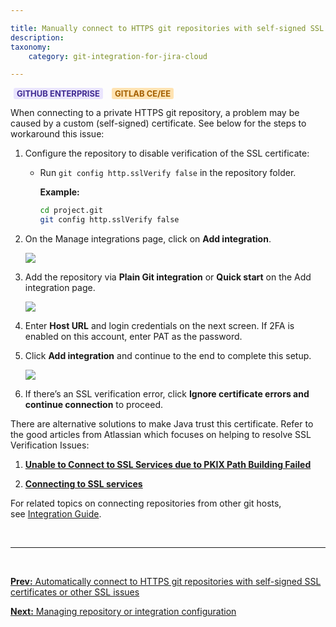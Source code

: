 ```yaml
---

title: Manually connect to HTTPS git repositories with self-signed SSL certificates or other SSL issues
description:
taxonomy:
    category: git-integration-for-jira-cloud

---
```


<b style='background-color:#EAE5FE; padding:1px 5px; color:#412C92; border-radius:3px; margin: 0 5px; font-size: small;'>GITHUB ENTERPRISE</b> <b style='background-color:#FFE3B2; padding:1px 5px; color:#A35F00; border-radius:3px; margin: 0 5px; font-size: small;'>GITLAB CE/EE</b>

When connecting to a private HTTPS git repository, a problem may be caused by a custom (self-signed) certificate. See below for the steps to workaround this issue:

1.  Configure the repository to disable verification of the SSL certificate:

    *   Run `git config http.sslVerify false` in the repository folder.

        **Example:**

        ```bash
        cd project.git
        git config http.sslVerify false
        ```

2.  On the Manage integrations page, click on **Add integration**.

    ![](/wp-content/uploads/gij-gitcloud-managed-ui-integrations-page.png)

3.  Add the repository via **Plain Git integration** or **Quick start** on the Add integration page.

    ![](/wp-content/uploads/gij-add-new-integration-plain-git-sel.png)

4.  Enter **Host URL** and login credentials on the next screen. If 2FA is enabled on this account, enter PAT as the password.

5.  Click **Add integration** and continue to the end to complete this setup.

    ![](/wp-content/uploads/gij-gitserver-gitlab-server-bad-ssl-example-c.png)

6.  If there’s an SSL verification error, click **Ignore certificate errors and continue connection** to proceed.

There are alternative solutions to make Java trust this certificate. Refer to the good articles from Atlassian which focuses on helping to resolve SSL Verification Issues:

1.  [**Unable to Connect to SSL Services due to PKIX Path Building Failed**](https://confluence.atlassian.com/kb/unable-to-connect-to-ssl-services-due-to-pkix-path-building-failed-779355358.html)

2.  [**Connecting to SSL services**](https://confluence.atlassian.com/jira/connecting-to-ssl-services-117455.html)


For related topics on connecting repositories from other git hosts, see [Integration Guide](/git-integration-for-jira-cloud/integration-guide-gij-cloud).

&nbsp;
* * *
&nbsp;

[**Prev:** Automatically connect to HTTPS git repositories with self-signed SSL certificates or other SSL issues](/git-integration-for-jira-cloud/automatically-connect-to-httos-git-repositories-with-self-signed-ssl-certificates-or-other-ssl-issues-gij-cloud)

[**Next:** Managing repository or integration configuration](/git-integration-for-jira-cloud/managing-integration-or-repository-configuration-gij-cloud)

